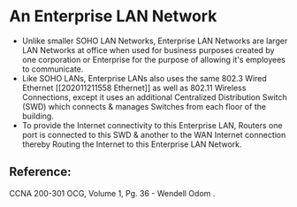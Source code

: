 # An Enterprise LAN Network

* Unlike smaller SOHO LAN Networks, Enterprise LAN Networks are larger LAN Networks at office when used for business purposes created by one corporation or Enterprise for the purpose of allowing it's employees to communicate.
* Like SOHO LANs, Enterprise LANs also uses the same 802.3 Wired Ethernet \[\[202011211558 Ethernet\]\] as well as 802.11 Wireless Connections, except it uses an additional Centralized Distribution Switch \(SWD\) which connects & manages Switches from each floor of the building.
* To provide the Internet connectivity to this Enterprise LAN, Routers one port is connected to this SWD & another to the WAN Internet connection thereby Routing the Internet to this Enterprise LAN Network.

## Reference:

CCNA 200-301 OCG, Volume 1, Pg. 36 - Wendell Odom .

